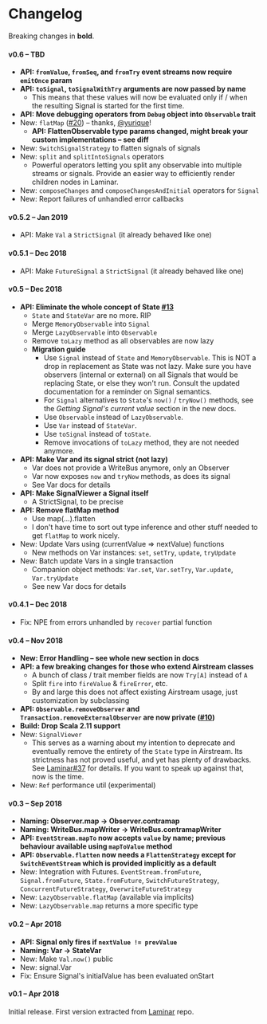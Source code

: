 # Changelog

Breaking changes in **bold**.

#### v0.6 – TBD

* **API: `fromValue`, `fromSeq`, and `fromTry` event streams now require `emitOnce` param**
* **API: `toSignal`, `toSignalWithTry` arguments are now passed by name**
  * This means that these values will now be evaluated only if / when the resulting Signal is started for the first time.
* **API: Move debugging operators from `Debug` object into `Observable` trait**
* New: `flatMap` ([#20](https://github.com/raquo/Airstream/pull/20)) – thanks, [@yurique](https://github.com/yurique)!
  * **API: FlattenObservable type params changed, might break your custom implementations – see diff** 
* New: `SwitchSignalStrategy` to flatten signals of signals
* New: `split` and `splitIntoSignals` operators
  * Powerful operators letting you split any observable into multiple streams or signals. Provide an easier way to efficiently render children nodes in Laminar.
* New: `composeChanges` and `composeChangesAndInitial` operators for `Signal`
* New: Report failures of unhandled error callbacks

#### v0.5.2 – Jan 2019

* API: Make `Val` a `StrictSignal` (it already behaved like one)

#### v0.5.1 – Dec 2018

* API: Make `FutureSignal` a `StrictSignal` (it already behaved like one)

#### v0.5 – Dec 2018

* **API: Eliminate the whole concept of State [#13](https://github.com/raquo/Airstream/pull/13)**
  * `State` and `StateVar` are no more. RIP
  * Merge `MemoryObservable` into `Signal`
  * Merge `LazyObservable` into `Observable`
  * Remove `toLazy` method as all observables are now lazy
  * **Migration guide**
    * Use `Signal` instead of `State` and `MemoryObservable`. This is NOT a drop in replacement as State was not lazy. Make sure you have observers (internal or external) on all Signals that would be replacing State, or else they won't run. Consult the updated documentation for a reminder on Signal semantics.
    * For `Signal` alternatives to `State`'s `now()` / `tryNow()` methods, see the _Getting Signal's current value_ section in the new docs.
    * Use `Observable` instead of `LazyObservable`.
    * Use `Var` instead of `StateVar`.
    * Use `toSignal` instead of `toState`.
    * Remove invocations of `toLazy` method, they are not needed anymore. 
* **API: Make Var and its signal strict (not lazy)**
  * Var does not provide a WriteBus anymore, only an Observer
  * Var now exposes `now` and `tryNow` methods, as does its signal
  * See Var docs for details 
* **API: Make SignalViewer a Signal itself**
  * A StrictSignal, to be precise 
* **API: Remove flatMap method**
  * Use map(...).flatten
  * I don't have time to sort out type inference and other stuff needed to get `flatMap` to work nicely.
* New: Update Vars using (currentValue => nextValue) functions
  * New methods on Var instances: `set`, `setTry`, `update`, `tryUpdate`
* New: Batch update Vars in a single transaction
  * Companion object methods: `Var.set`, `Var.setTry`, `Var.update`, `Var.tryUpdate`
  * See new Var docs for details

#### v0.4.1 – Dec 2018

* Fix: NPE from errors unhandled by `recover` partial function

#### v0.4 – Nov 2018

* **New: Error Handling – see whole new section in docs**
* **API: a few breaking changes for those who extend Airstream classes**
  * A bunch of class / trait member fields are now `Try[A]` instead of `A`
  * Split `fire` into `fireValue` & `fireError`, etc.
  * By and large this does not affect existing Airstream usage, just customization by subclassing
* **API: `Observable.removeObserver` and `Transaction.removeExternalObserver` are now private ([#10](https://github.com/raquo/Airstream/issues/10))**
* **Build: Drop Scala 2.11 support**
* New: `SignalViewer`
  * This serves as a warning about my intention to deprecate and eventually remove the entirety of the `State` type in Airstream. Its strictness has not proved useful, and yet has plenty of drawbacks. See [Laminar#37](https://github.com/raquo/Laminar/issues/37) for details. If you want to speak up against that, now is the time.
* New: `Ref` performance util (experimental)

#### v0.3 – Sep 2018 

* **Naming: Observer.map -> Observer.contramap**
* **Naming: WriteBus.mapWriter -> WriteBus.contramapWriter**
* **API: `EventStream.mapTo` now accepts `value` by name; previous behaviour available using `mapToValue` method**
* **API: `Observable.flatten` now needs a `FlattenStrategy` except for `SwitchEventStream` which is provided implicitly as a default**
* New: Integration with Futures. `EventStream.fromFuture`, `Signal.fromFuture`, `State.fromFuture`, `SwitchFutureStrategy`, `ConcurrentFutureStrategy`, `OverwriteFutureStrategy`
* New: `LazyObservable.flatMap` (available via implicits)
* New: `LazyObservable.map` returns a more specific type

#### v0.2 – Apr 2018

* **API: Signal only fires if `nextValue != prevValue`**
* **Naming: Var -> StateVar**
* New: Make `Val.now()` public
* New: signal.Var
* Fix: Ensure Signal's initialValue has been evaluated onStart

#### v0.1 – Apr 2018

Initial release. First version extracted from [Laminar](https://github.com/raquo/Laminar) repo.
